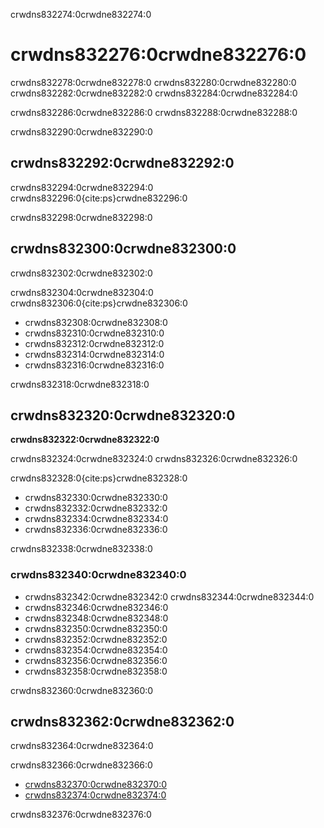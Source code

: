 crwdns832274:0crwdne832274:0
# crwdns832276:0crwdne832276:0

crwdns832278:0crwdne832278:0 crwdns832280:0crwdne832280:0 crwdns832282:0crwdne832282:0 crwdns832284:0crwdne832284:0

crwdns832286:0crwdne832286:0 crwdns832288:0crwdne832288:0

crwdns832290:0crwdne832290:0
## crwdns832292:0crwdne832292:0

crwdns832294:0crwdne832294:0 crwdns832296:0{cite:ps}crwdne832296:0

crwdns832298:0crwdne832298:0
## crwdns832300:0crwdne832300:0

crwdns832302:0crwdne832302:0

crwdns832304:0crwdne832304:0 crwdns832306:0{cite:ps}crwdne832306:0
* crwdns832308:0crwdne832308:0
* crwdns832310:0crwdne832310:0
* crwdns832312:0crwdne832312:0
* crwdns832314:0crwdne832314:0
* crwdns832316:0crwdne832316:0

crwdns832318:0crwdne832318:0
## crwdns832320:0crwdne832320:0

**crwdns832322:0crwdne832322:0**

crwdns832324:0crwdne832324:0 crwdns832326:0crwdne832326:0

crwdns832328:0{cite:ps}crwdne832328:0
* crwdns832330:0crwdne832330:0
* crwdns832332:0crwdne832332:0
* crwdns832334:0crwdne832334:0
* crwdns832336:0crwdne832336:0

crwdns832338:0crwdne832338:0

### crwdns832340:0crwdne832340:0

* crwdns832342:0crwdne832342:0 crwdns832344:0crwdne832344:0
* crwdns832346:0crwdne832346:0
* crwdns832348:0crwdne832348:0
* crwdns832350:0crwdne832350:0
* crwdns832352:0crwdne832352:0
* crwdns832354:0crwdne832354:0
* crwdns832356:0crwdne832356:0
* crwdns832358:0crwdne832358:0

crwdns832360:0crwdne832360:0
## crwdns832362:0crwdne832362:0

crwdns832364:0crwdne832364:0

crwdns832366:0crwdne832366:0
* [crwdns832370:0crwdne832370:0](crwdns832368:0crwdne832368:0)
* [crwdns832374:0crwdne832374:0](crwdns832372:0crwdne832372:0)

crwdns832376:0crwdne832376:0
